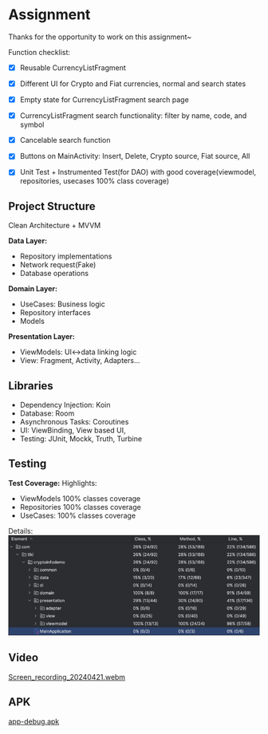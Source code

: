 # Assignment

Thanks for the opportunity to work on this assignment~

Function checklist:
- [x] Reusable CurrencyListFragment
- [x] Different UI for Crypto and Fiat currencies, normal and search states
- [x] Empty state for CurrencyListFragment search page
- [x] CurrencyListFragment search functionality: filter by name, code, and symbol
- [x] Cancelable search function
- [x] Buttons on MainActivity: Insert, Delete, Crypto source, Fiat source, All
- [x] Unit Test + Instrumented Test(for DAO) with good coverage(viewmodel, repositories, usecases 100%
class coverage)


## Project Structure

Clean Architecture + MVVM

**Data Layer:**

- Repository implementations
- Network request(Fake)
- Database operations

**Domain Layer:**

- UseCases: Business logic
- Repository interfaces
- Models

**Presentation Layer:**

- ViewModels: UI<->data linking logic
- View: Fragment, Activity, Adapters...

## Libraries

- Dependency Injection: Koin
- Database: Room
- Asynchronous Tasks: Coroutines
- UI: ViewBinding, View based UI,
- Testing: JUnit, Mockk, Truth, Turbine

## Testing

**Test Coverage:**
Highlights:

- ViewModels 100% classes coverage
- Repositories 100% classes coverage
- UseCases: 100% classes coverage

Details:
![img.png](img.png)

## Video

[Screen_recording_20240421.webm](Screen_recording_20240421.webm)

## APK

[app-debug.apk](app-debug.apk)
